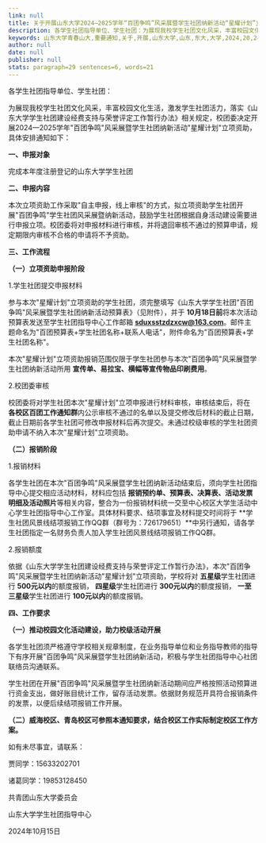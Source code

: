 ```yaml
---
link: null
title: 关于开展山东大学2024—2025学年“百团争鸣”风采展暨学生社团纳新活动“星耀计划”立项资助的通知-山东大学青春山大
description: 各学生社团指导单位、学生社团：为展现我校学生社团文化风采，丰富校园文化生活，激发学生社团活力，落实《山东大学学生社团建设经费支持与荣誉评定工作暂行办法》相关规定，校团委决定开展2024—2025学年“百团争鸣”风采展暨学生社团纳新活动“星耀计划”立项资助，具体安排通知如下：一、申报对象完成本年度注册登记的山东大学学生社团二、申报内容本次立项资助工作采取“自主申报，线上审核”的方式，拟立项资助学生社团开...
keywords: 山东大学青春山大,重要通知,关于,开展,山东大学,山东,东大,大学,2024,20,24,2025,25,学年,争鸣,风采,学生,社团,纳新,活动,计划,立项,资助,通知
author: null
date: null
publisher: null
stats: paragraph=29 sentences=6, words=21
---
```

各学生社团指导单位、学生社团：

为展现我校学生社团文化风采，丰富校园文化生活，激发学生社团活力，落实《山东大学学生社团建设经费支持与荣誉评定工作暂行办法》相关规定，校团委决定开展2024—2025学年"百团争鸣"风采展暨学生社团纳新活动"星耀计划"立项资助，具体安排通知如下：

**一、申报对象**

完成本年度注册登记的山东大学学生社团

**二、申报内容**

本次立项资助工作采取"自主申报，线上审核"的方式，拟立项资助学生社团开展"百团争鸣"学生社团风采展暨纳新活动，鼓励学生社团根据自身活动建设需要进行申报立项。校团委将对申报材料进行审核，并将退回审核不通过的预算申请，规定期限内审核不合格的申请将不予资助。

**三、工作流程**

**（一）立项资助申报阶段**

1.学生社团提交申报材料

参与本次"星耀计划"立项资助的学生社团，须完整填写《山东大学学生社团"百团争鸣"风采展暨学生社团纳新活动预算表》（见附件），并于 **10月18日前**将本次活动预算表发送至学生社团指导中心工作邮箱 **sduxsstzdzxcw@163.com**。邮件主题命名为"百团预算表+学生社团名称+联系人电话"，附件命名为"百团预算表+学生社团名称"。

本次"星耀计划"立项资助报销范围仅限于学生社团参与本次"百团争鸣"风采展暨学生社团纳新活动所用 **宣传单、易拉宝、横幅等宣传物品印刷费用**。

2.校团委审核

校团委将对学生社团本次"星耀计划"立项申报进行材料审核，审核结束后，将在 **各校区百团工作通知群**内公示审核不通过的名单以及提交修改后材料的截止日期，截止日期前各学生社团可修改申报材料后再次提交。未通过校级审核的学生社团资助申请不纳入本次"星耀计划"立项资助。

**（二）报销阶段**

1.报销材料

各学生社团在本次"百团争鸣"风采展暨学生社团纳新活动结束后，须向学生社团指导中心提交相应活动材料，材料应包括 **报销预约单、预算表、决算表、活动发票明细及活动照片**等相关内容，整合为一份报销材料统一交至中心校区大学生活动中心学生社团指导中心工作室。具体材料要求、结项事宜及材料提交时间将于 **学生社团风景线结项报销工作QQ群（群号为：726179651）**中另行通知，请各学生社团指定一名财务负责人加入学生社团风景线结项报销工作QQ群。

2.报销额度

依据《山东大学学生社团建设经费支持与荣誉评定工作暂行办法》，本次"百团争鸣"风采展暨学生社团纳新活动"星耀计划"立项资助，学校将对 **五星级**学生社团进行 **500元以内**的额度报销， **四星级**学生社团进行 **300元以内**的额度报销， **一至三星级**学生社团进行 **100元以内**的额度报销。

**四、工作要求**

**（一）推动校园文化活动建设，助力校级活动开展**

各学生社团须严格遵守学校相关规章制度，在业务指导单位和业务指导教师的指导下有序开展"百团争鸣"风采展暨学生社团纳新活动，积极与学生社团指导中心社团联络员沟通联系。

学生社团在开展"百团争鸣"风采展暨学生社团纳新活动期间应严格按照活动预算进行资金支出，做好账目统计工作，留存活动发票。依据财务规范开具符合报销条件的发票，以便后续结项报销工作开展。

**（二）威海校区、青岛校区可参照本通知要求，结合校区工作实际制定校区工作方案。**

如有未尽事宜，请联系：

贾同学：15633202701

诸葛同学：19853128450

共青团山东大学委员会

山东大学学生社团指导中心

2024年10月15日
